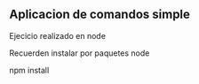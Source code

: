 ## Aplicacion de comandos simple
Ejecicio realizado en node


Recuerden instalar por paquetes node


npm install